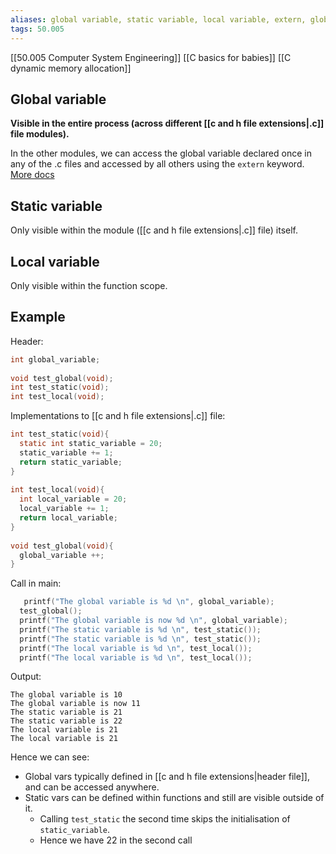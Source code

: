 ```yaml
---
aliases: global variable, static variable, local variable, extern, global, static, local
tags: 50.005
---
```

[[50.005 Computer System Engineering]]
[[C basics for babies]]
[[C dynamic memory allocation]]

## Global variable
**Visible in the entire process (across different [[c and h file extensions|.c]] file modules).**

In the other modules, we can access the global variable declared once in any of the .c files and accessed by all others using the `extern` keyword.
[More docs](http://www.theunixschool.com/2010/05/how-to-use-extern-variable-in-c.html)

## Static variable
Only visible within the module ([[c and h file extensions|.c]] file) itself.

## Local variable
Only visible within the function scope.

## Example
Header:
```c
int global_variable;  
  
void test_global(void);  
int test_static(void);  
int test_local(void);
```

Implementations to [[c and h file extensions|.c]] file:
```c
int test_static(void){  
  static int static_variable = 20;  
  static_variable += 1;  
  return static_variable;  
}  
  
int test_local(void){  
  int local_variable = 20;  
  local_variable += 1;  
  return local_variable;  
}  
  
void test_global(void){  
  global_variable ++;  
}
```

Call in main:
```c
   printf("The global variable is %d \n", global_variable);  
  test_global();  
  printf("The global variable is now %d \n", global_variable);  
  printf("The static variable is %d \n", test_static());  
  printf("The static variable is %d \n", test_static());  
  printf("The local variable is %d \n", test_local());  
  printf("The local variable is %d \n", test_local());
```

Output:
```
The global variable is 10
The global variable is now 11
The static variable is 21
The static variable is 22
The local variable is 21
The local variable is 21
```

Hence we can see:
- Global vars typically defined in [[c and h file extensions|header file]], and can be accessed anywhere.
- Static vars can be defined within functions and still are visible outside of it.
	- Calling `test_static` the second time skips the initialisation of `static_variable`.
	- Hence we have 22 in the second call

